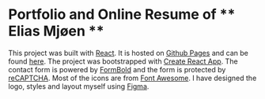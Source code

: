 # Portfolio and Online Resume of ** Elias Mjøen **

This project was built with [React](https://reactjs.org/). It is hosted on [Github Pages](https://pages.github.com/) and can be found [here](https://elias.mjoen.ch/). The project was bootstrapped with [Create React App](https://create-react-app.dev/). The contact form is powered by [FormBold](https://formbold.com/) and the form is protected by [reCAPTCHA](https://www.google.com/recaptcha/about/).
Most of the icons are from [Font Awesome](https://fontawesome.com/).
I have designed the logo, styles and layout myself using [Figma](https://www.figma.com/).
